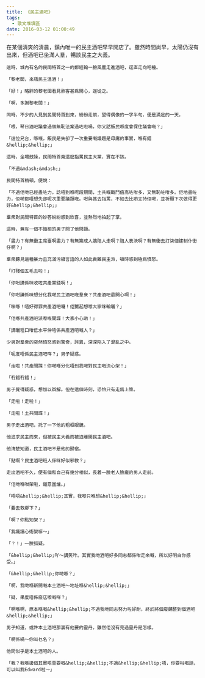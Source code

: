 ```yaml
---
title: 《民主酒吧》
tags:
  - 散文堆填區
date: 2016-03-12 01:00:49
---
```


在某個清爽的清晨，鎮內唯一的民主酒吧早早開店了。雖然時間尚早，太陽仍沒有出來，但酒吧已坐滿人羣，暢談民主之大義。

	這時，城內有名的民間特首之一的鄭經翰一臉風塵走進酒吧，逕直走向吧檯。

	「黎老闆，來瓶民主溫酒！」

	「好！」略胖的黎老闆看見熟客甚爲開心，遂從之。

	「啊，多謝黎老闆！」

	同時，不少的人見到民間特首到來，紛紛走前，望得偶像的一字半句，便是滿足的一天。

	「喂，琴日酒吧議會過個無恥法案過咗啦喎，你又話飯民喺度會保住議會嘅？」

	「這位兄台，喺嘅，飯民是失卻了一次重要嘅議題是毋庸的事實，喺有錯&hellip;&hellip;」

	這時，全場鼓譟，民間特首竟這麼指罵民主大黨，實在不該。

	「不過&mdash;&mdash;」

	民間特首稍頓，便說：

	「不過佢哋已經盡咗力，諗唔到喺呢段期間，土共嘅戰鬥值高咗咁多，又無恥咗咁多。佢地盡咗力，佢哋都唔想失卻呢次重要議題嘅。咁與其去指罵，不如去比啲支持佢哋，並祈願下次做得更好&hellip;&hellip;」

	羣衆對民間特首的妙答紛紛感到欣喜，並熱烈地拍起了掌。

	這時，竟有一個不識相的男子問了他問題。

	「盡力？有無衝主席臺啊盡力？有無築成人牆阻人走啊？阻人表決啊？有無衝去打柒個建制仆街仔啊？」

	羣衆聽見這種暴力且充滿污穢言語的人如此責難民主派，頓時感到極爲憤怒。

	「打殘個五毛去啦！」

	「你咁講係咪收咗共產黨錢啊！」

	「你咁講係咪想分化我哋民主酒吧嘅羣衆？共產酒吧最開心啊！」

	「咪喺！唔好得罪共產酒吧囉！佢嬲起想嚟大家咪輸曬？」

	「佢喺共產酒吧派嚟嘅間諜！大家小心啲！」

	「講曬粗口咁低水平仲唔係共產酒吧嘅人？」

	少男對羣衆的突然憤怒感到驚奇，詫異，深深陷入了混亂之中。

	「呢度唔係民主酒吧咩？」男子疑惑。

	「走啦！共產間諜！你哋喺分化唔到我哋對民主嘅決心架！」

	「冇錯冇錯！」

	男子覺得疑惑，想加以辯解。但在這個時刻，恐怕只有走爲上策。

	「走啦！走啦！」

	「走啦！土共間諜！」

	男子走出酒吧，托了一下他的粗框眼鏡。

	他追求民主而來，但被民主大義而被迫離開民主酒吧。

	他清楚知道，民主酒吧不是他的歸宿。

	「點啊？民主酒吧班人係咪好似邪教？」

	走出酒吧不久，便有個和自己有幾分相似，長着一臉老人臉龐的男人走前。

	「佢哋喺咁架啦，鍾意圍爐。」

	「唔唔&hellip;&hellip;其實，我嚟只喺想&hellip;&hellip;」

	「要去救鄉下？」

	「啊？你點知架？」

	「我識讀心術架嘛〜」

	「？！」一臉狐疑。

	「&hellip;&hellip;吖〜講笑咋。其實我哋酒吧好多同志都係咁走來嘅，所以好明白你感受。」

	「&hellip;&hellip;你哋喺？」

	「啊，我哋喺新開嘅本土酒吧〜地址喺&hellip;&hellip;」

	「疑，果度唔係廢店嚟嘅咩？」

	「啊喺啊，原本喺嘅&hellip;&hellip;不過我哋同志努力咗好耐，終於將個廢鋪整到個酒吧&hellip;&hellip;」

	男子知道，或許本土酒吧那裏有他要的靈丹，雖然佢沒有見過靈丹是怎樣。

	「啊係喎〜你叫乜名？」

	他問似乎是本土酒吧的人。

	「我？我喺邊個其實唔重要嘅&hellip;&hellip;不過&hellip;&hellip;唔，你要叫嘅話，可以叫我Edward啦〜」